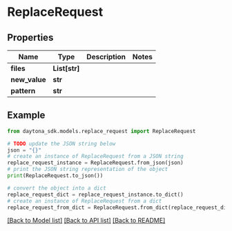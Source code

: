 # ReplaceRequest


## Properties

Name | Type | Description | Notes
------------ | ------------- | ------------- | -------------
**files** | **List[str]** |  | 
**new_value** | **str** |  | 
**pattern** | **str** |  | 

## Example

```python
from daytona_sdk.models.replace_request import ReplaceRequest

# TODO update the JSON string below
json = "{}"
# create an instance of ReplaceRequest from a JSON string
replace_request_instance = ReplaceRequest.from_json(json)
# print the JSON string representation of the object
print(ReplaceRequest.to_json())

# convert the object into a dict
replace_request_dict = replace_request_instance.to_dict()
# create an instance of ReplaceRequest from a dict
replace_request_from_dict = ReplaceRequest.from_dict(replace_request_dict)
```
[[Back to Model list]](../README.md#documentation-for-models) [[Back to API list]](../README.md#documentation-for-api-endpoints) [[Back to README]](../README.md)


